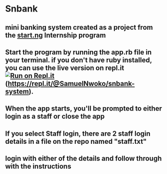 # Snbank
## mini banking system created as a project from the [start.ng](https://www.start.ng) Internship program
## Start the program by running the app.rb file in your terminal. if you don't have ruby installed, you can use the live version on repl.it [![Run on Repl.it](https://repl.it/badge/github/Sahmie/snbank)](https://repl.it/github/Sahmie/snbank)(https://repl.it/@SamuelNwoko/snbank-system).
## When the app starts, you'll be prompted to either login as a staff or close the app
## If you select Staff login, there are 2 staff login details in a file on the repo named "staff.txt"
## login with either of the details and follow through with the instructions
